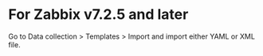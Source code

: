 # For Zabbix v7.2.5 and later

Go to Data collection > Templates > Import and import either YAML or XML file. 
